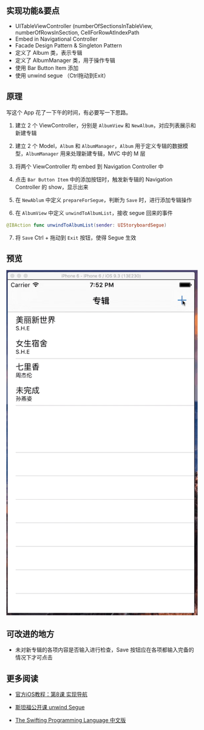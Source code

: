
## 实现功能&要点
- UITableViewController (numberOfSectionsInTableView, numberOfRowsInSection, CellForRowAtIndexPath
- Embed in Navigational Controller
- Facade Design Pattern & Singleton Pattern
- 定义了 Album 类，表示专辑
- 定义了 AlbumManager 类，用于操作专辑
- 使用 Bar Button Item 添加
- 使用 unwind segue （Ctrl拖动到Exit）

## 原理
写这个 App 花了一下午的时间，有必要写一下思路。

1. 建立 2 个 ViewController，分别是 `AlbumView` 和 `NewAlbum`，对应列表展示和新建专辑

2. 建立 2 个 Model，`Album` 和 `AlbumManager`，`Album` 用于定义专辑的数据模型，`AlbumManager` 用来处理新建专辑，MVC 中的 M 层

3. 将两个 ViewController 均 embed 到 Navigation Controller 中

4. 点击 `Bar Button Item` 中的添加按钮时，触发新专辑的 Navigation Controller 的 show，显示出来

5. 在 `NewAblum` 中定义 `prepareForSegue`，判断为 `Save` 时，进行添加专辑操作

6. 在 `AlbumView` 中定义 `unwindToAlbumList`，接收 segue 回来的事件

```Swift
@IBAction func unwindToAlbumList(sender: UIStoryboardSegue)
```

7. 将 `Save` Ctrl + 拖动到 `Exit` 按钮，使得 Segue 生效

## 预览
![Preview](https://raw.githubusercontent.com/shinwood/Swift04-table-view/master/04-table-view.gif)

## 可改进的地方
- 未对新专辑的各项内容是否输入进行检查，Save 按钮应在各项都输入完备的情况下才可点击

## 更多阅读

- [官方iOS教程：第8课 实现导航](https://developer.apple.com/library/ios/referencelibrary/GettingStarted/DevelopiOSAppsSwift/Lesson8.html)

- [斯坦福公开课 unwind Segue](http://open.163.com/movie/2015/2/6/S/MAIKHN60A_MAIPMEM6S.html)

- [The Swifting Programming Language 中文版](https://numbbbbb.gitbooks.io/-the-swift-programming-language-/content/chapter2/04_Collection_Types.html)